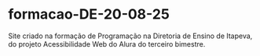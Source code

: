 # formacao-DE-20-08-25
Site criado na formação de Programação na Diretoria de Ensino de Itapeva, do projeto Acessibilidade Web do Alura do terceiro bimestre.

